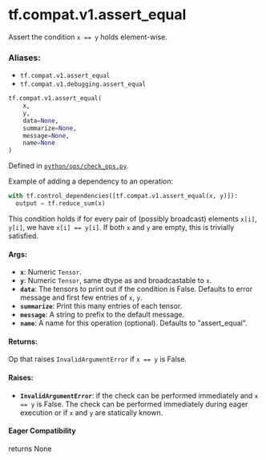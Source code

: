 <div itemscope itemtype="http://developers.google.com/ReferenceObject">
<meta itemprop="name" content="tf.compat.v1.assert_equal" />
<meta itemprop="path" content="Stable" />
</div>

# tf.compat.v1.assert_equal

Assert the condition `x == y` holds element-wise.

### Aliases:

* `tf.compat.v1.assert_equal`
* `tf.compat.v1.debugging.assert_equal`

``` python
tf.compat.v1.assert_equal(
    x,
    y,
    data=None,
    summarize=None,
    message=None,
    name=None
)
```



Defined in [`python/ops/check_ops.py`](/code/stable/tensorflow/python/ops/check_ops.py).

<!-- Placeholder for "Used in" -->

Example of adding a dependency to an operation:

```python
with tf.control_dependencies([tf.compat.v1.assert_equal(x, y)]):
  output = tf.reduce_sum(x)
```

This condition holds if for every pair of (possibly broadcast) elements
`x[i]`, `y[i]`, we have `x[i] == y[i]`.
If both `x` and `y` are empty, this is trivially satisfied.

#### Args:


* <b>`x`</b>:  Numeric `Tensor`.
* <b>`y`</b>:  Numeric `Tensor`, same dtype as and broadcastable to `x`.
* <b>`data`</b>:  The tensors to print out if the condition is False.  Defaults to
  error message and first few entries of `x`, `y`.
* <b>`summarize`</b>: Print this many entries of each tensor.
* <b>`message`</b>: A string to prefix to the default message.
* <b>`name`</b>: A name for this operation (optional).  Defaults to "assert_equal".


#### Returns:

Op that raises `InvalidArgumentError` if `x == y` is False.




#### Raises:


* <b>`InvalidArgumentError`</b>: if the check can be performed immediately and
  `x == y` is False. The check can be performed immediately during eager
  execution or if `x` and `y` are statically known.

#### Eager Compatibility
returns None


